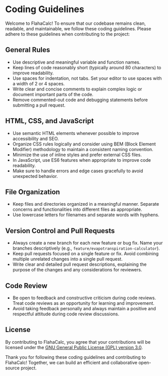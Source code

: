 <!-- @format -->

# Coding Guidelines

Welcome to FlahaCalc! To ensure that our codebase remains clean, readable, and maintainable, we follow these coding guidelines. Please adhere to these guidelines when contributing to the project:

## General Rules

- Use descriptive and meaningful variable and function names.
- Keep lines of code reasonably short (typically around 80 characters) to improve readability.
- Use spaces for indentation, not tabs. Set your editor to use spaces with a width of 2 or 4 spaces.
- Write clear and concise comments to explain complex logic or document important parts of the code.
- Remove commented-out code and debugging statements before submitting a pull request.

## HTML, CSS, and JavaScript

- Use semantic HTML elements whenever possible to improve accessibility and SEO.
- Organize CSS rules logically and consider using BEM (Block Element Modifier) methodology to maintain a consistent naming convention.
- Minimize the use of inline styles and prefer external CSS files.
- In JavaScript, use ES6 features when appropriate to improve code readability.
- Make sure to handle errors and edge cases gracefully to avoid unexpected behavior.

## File Organization

- Keep files and directories organized in a meaningful manner. Separate concerns and functionalities into different files as appropriate.
- Use lowercase letters for filenames and separate words with hyphens.

## Version Control and Pull Requests

- Always create a new branch for each new feature or bug fix. Name your branches descriptively (e.g., `feature/evapotranspiration-calculator`).
- Keep pull requests focused on a single feature or fix. Avoid combining multiple unrelated changes into a single pull request.
- Write clear and detailed pull request descriptions, explaining the purpose of the changes and any considerations for reviewers.

## Code Review

- Be open to feedback and constructive criticism during code reviews. Treat code reviews as an opportunity for learning and improvement.
- Avoid taking feedback personally and always maintain a positive and respectful attitude during code review discussions.

## License

By contributing to FlahaCalc, you agree that your contributions will be licensed under the [GNU General Public License (GPL) version 3.0](https://www.gnu.org/licenses/gpl-3.0.en.html).

Thank you for following these coding guidelines and contributing to FlahaCalc! Together, we can build an efficient and collaborative open-source project.
